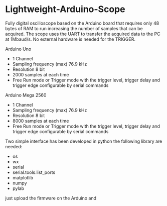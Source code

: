 # Lightweight-Arduino-Scope
Fully digital oscilloscope based on the Arduino board that requires only 48 bytes of RAM to run increasing the number of samples that can be acquired. The scope uses the UART to transfer the acquired data to the PC at 1Mbaud/s.
No external hardware is needed for the TRIGGER.

Arduino Uno
- 1 Channel
- Sampling frequency (max) 76.9 kHz
- Resolution 8 bit 
- 2000 samples at each time
- Free Run mode or Trigger mode with the trigger level, trigger delay and trigger edge configurable by serial commands

Arduino Mega 2560
- 1 Channel
- Sampling frequency (max) 76.9 kHz
- Resolution 8 bit 
- 8000 samples at each time
- Free Run mode or Trigger mode with the trigger level, trigger delay and trigger edge configurable by serial commands

Two simple interface has been developed in python the following library are needed:
- os
- wx
- serial
- serial.tools.list_ports
- matplotlib
- numpy 
- pylab

just upload the firmware on the Arduino and 
